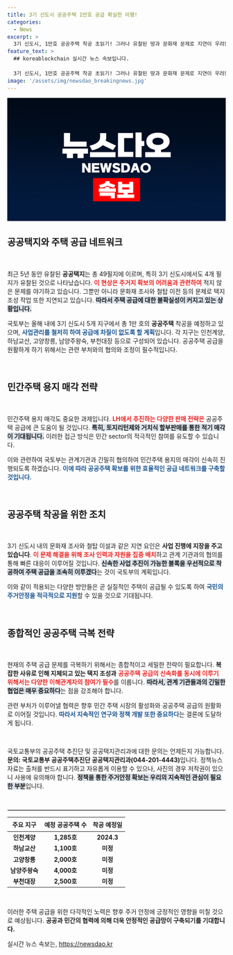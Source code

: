 ```yaml
---
title: 3기 신도시 공공주택 1만호 공급 확실한 이행!
categories:
  - News
excerpt: >
  3기 신도시, 1만호 공공주택 착공 초읽기! 그러나 유찰된 땅과 문화재 문제로 지연이 우려된다. 국토부의 철저한 대책은 과연 효과를 볼 수 있을까?
feature_text: >
  ## koreablockchain 실시간 뉴스 속보입니다.

  3기 신도시, 1만호 공공주택 착공 초읽기! 그러나 유찰된 땅과 문화재 문제로 지연이 우려된다. 국토부의 철저한 대책은 과연 효과를 볼 수 있을까?
image: '/assets/img/newsdao_breakingnews.jpg'
---
```


<p><img src="/assets/img/newsdao_breakingnews.jpg" alt="koreablockchain 속보" /></p>

<h2 data-ke-size="size26">공공택지와 주택 공급 네트워크</h2>

<p data-ke-size="size16">&nbsp;</p>

<p>최근 5년 동안 유찰된 <b>공공택지</b>는 총 49필지에 이르며, 특히 3기 신도시에서도 4개 필지가 유찰된 것으로 나타났습니다. <b><span style="color: #ee2323;">이 현상은 주거지 확보의 어려움과 관련하여</span></b> 적지 않은 문제를 야기하고 있습니다. 그뿐만 아니라 문화재 조사와 철탑 이전 등의 문제로 택지 조성 작업 또한 지연되고 있습니다. <b><span style="background-color: #21538527;">따라서 주택 공급에 대한 불확실성이 커지고 있는 상황입니다.</span></b> </p>

<p>국토부는 올해 내에 3기 신도시 5개 지구에서 총 1만 호의 <b>공공주택</b> 착공을 예정하고 있으며, <b><span style="color: #1a5490;">사업관리를 철저히 하여 공급에 차질이 없도록 할 계획</span></b>입니다. 각 지구는 인천계양, 하남교산, 고양창릉, 남양주왕숙, 부천대장 등으로 구성되어 있습니다. 공공주택 공급을 원활하게 하기 위해서는 관련 부처와의 협의와 조정이 필수적입니다. </p>

<p data-ke-size="size16">&nbsp;</p>

<h2 data-ke-size="size26">민간주택 용지 매각 전략</h2>

<p data-ke-size="size16">&nbsp;</p>

<p>민간주택 용지 매각도 중요한 과제입니다. <b><span style="color: #ee2323;">LH에서 추진하는 다양한 판매 전략은</span></b> 공공주택 공급에 큰 도움이 될 것입니다. <b><span style="background-color: #21538527;">특히, 토지리턴제와 거치식 할부판매를 통한 적기 매각이 기대됩니다.</span></b> 이러한 접근 방식은 민간 sector의 적극적인 참여를 유도할 수 있습니다. </p>

<p>이와 관련하여 국토부는 관계기관과 긴밀히 협의하여 민간주택 용지의 매각이 신속히 진행되도록 하겠습니다. <b><span style="color: #1a5490;">이에 따라 공공주택 확보를 위한 효율적인 공급 네트워크를 구축할 것입니다.</span></b> </p>

<p data-ke-size="size16">&nbsp;</p>

<h2 data-ke-size="size26">공공주택 착공을 위한 조치</h2>

<p data-ke-size="size16">&nbsp;</p>

<p>3기 신도시 내의 문화재 조사와 철탑 이설과 같은 지연 요인은 <b>사업 진행에 지장을 주고 있습니다</b>. <b><span style="color: #ee2323;">이 문제 해결을 위해 조사 인력과 자원을 집중 배치</span></b>하고 관계 기관과의 협의를 통해 빠른 대응이 이루어질 것입니다. <b><span style="background-color: #21538527;">신속한 사업 추진이 가능한 블록을 우선적으로 착공하여 주택 공급을 조속히 이루겠다</span></b>는 것이 국토부의 계획입니다. </p>

<p>이와 같이 적용되는 다양한 방안들은 곧 실질적인 주택이 공급될 수 있도록 하여 <b><span style="color: #1a5490;">국민의 주거안정을 적극적으로 지원</span></b>할 수 있을 것으로 기대됩니다.</p>

<p data-ke-size="size16">&nbsp;</p>

<h2 data-ke-size="size26">종합적인 공공주택 극복 전략</h2>

<p data-ke-size="size16">&nbsp;</p>

<p>현재의 주택 공급 문제를 극복하기 위해서는 종합적이고 세밀한 전략이 필요합니다. <b>복잡한 사유로 인해 지체되고 있는 택지 조성과</b> <b><span style="color: #ee2323;">공공주택 공급의 신속화를 동시에 이루기 위해서는 다양한 이해관계자의 참여가 필수</span></b>를 이룹니다. <b><span style="background-color: #21538527;">따라서, 관계 기관들과의 긴밀한 협업은 매우 중요하다</span></b>는 점을 강조해야 합니다.</p>

<p>관련 부처가 이루어낼 협력은 향후 민간 주택 시장의 활성화와 공공주택 공급의 원활화로 이어질 것입니다. <b><span style="color: #1a5490;">따라서 지속적인 연구와 정책 개발 또한 중요하다</span></b>는 결론에 도달하게 됩니다.</p>

<p data-ke-size="size16">&nbsp;</p>

<p>국토교통부의 공공주택 추진단 및 공공택지관리과에 대한 문의는 언제든지 가능합니다. <b>문의: 국토교통부 공공주택추진단 공공택지관리과(044-201-4443)</b>입니다. 정책뉴스 자료는 출처를 반드시 표기하고 자유롭게 이용할 수 있으나, 사진의 경우 저작권이 있으니 사용에 유의해야 합니다. <b><span style="background-color: #21538527;">정책을 통한 주거안정 확보는 우리의 지속적인 관심이 필요한 부분</span></b>입니다. </p>

<p data-ke-size="size16">&nbsp;</p>

<hr style="border: 1px solid #ccc;">

<table style="width: 100%;">
  <thead>
    <tr>
      <th style="text-align: center; height: 25px;"><b>주요 지구</b></th>
      <th style="text-align: center; height: 25px;"><b>예정 공공주택 수</b></th>
      <th style="text-align: center; height: 25px;"><b>착공 예정일</b></th>
    </tr>
  </thead>
  <tbody>
    <tr>
      <td style="text-align: center; height: 17px;"><b>인천계양</b></td>
      <td style="text-align: center; height: 17px;"><b>1,285호</b></td>
      <td style="text-align: center; height: 17px;"><b>2024.3</b></td>
    </tr>
    <tr>
      <td style="text-align: center; height: 17px;"><b>하남교산</b></td>
      <td style="text-align: center; height: 17px;"><b>1,100호</b></td>
      <td style="text-align: center; height: 17px;"><b>미정</b></td>
    </tr>
    <tr>
      <td style="text-align: center; height: 17px;"><b>고양창릉</b></td>
      <td style="text-align: center; height: 17px;"><b>2,000호</b></td>
      <td style="text-align: center; height: 17px;"><b>미정</b></td>
    </tr>
    <tr>
      <td style="text-align: center; height: 17px;"><b>남양주왕숙</b></td>
      <td style="text-align: center; height: 17px;"><b>4,000호</b></td>
      <td style="text-align: center; height: 17px;"><b>미정</b></td>
    </tr>
    <tr>
      <td style="text-align: center; height: 17px;"><b>부천대장</b></td>
      <td style="text-align: center; height: 17px;"><b>2,500호</b></td>
      <td style="text-align: center; height: 17px;"><b>미정</b></td>
    </tr>
  </tbody>
</table>

<p data-ke-size="size16">&nbsp;</p> 

<p>이러한 주택 공급을 위한 다각적인 노력은 향후 주거 안정에 긍정적인 영향을 미칠 것으로 예상됩니다. <b>공공과 민간의 협력에 의해 더욱 안정적인 공급망이 구축되기를 기대합니다.</b></p>
실시간 뉴스 속보는, <a href="https://newsdao.kr" rel="dofollow">https://newsdao.kr</a>


